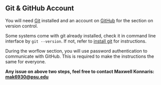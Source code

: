 
## Git & GitHub Account

You will need [Git][] installed and an account on [GitHub][] for the section on version control.

[Git]: https://git-scm.com/
[GitHub]: https://github.com/

Some systems come with git already installed, check it in command line interface by `git --version`. If not, refer to [install git](https://git-scm.com/downloads) for instructions.

During the worflow section, you will use password authentication to
communicate with GitHub. This is required to make the instructions the same for
everyone. 

**Any issue on above two steps, feel free to contact Maxwell Konnaris: mak6930@psu.edu**